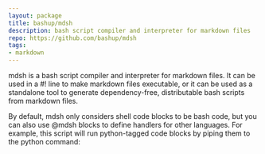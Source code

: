 ```yaml
---
layout: package
title: bashup/mdsh
description: bash script compiler and interpreter for markdown files
repo: https://github.com/bashup/mdsh
tags:
- markdown
---
```

mdsh is a bash script compiler and interpreter for markdown files. It can be used in a #! line to make markdown files executable, or it can be used as a standalone tool to generate dependency-free, distributable bash scripts from markdown files.

By default, mdsh only considers shell code blocks to be bash code, but you can also use @mdsh blocks to define handlers for other languages. For example, this script will run python-tagged code blocks by piping them to the python command:

